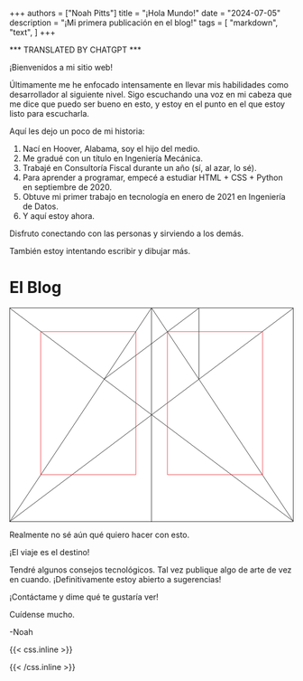 +++
authors = ["Noah Pitts"]
title = "¡Hola Mundo!"
date = "2024-07-05"
description = "¡Mi primera publicación en el blog!"
tags = [
    "markdown",
    "text",
]
+++

*** TRANSLATED BY CHATGPT ***

¡Bienvenidos a mi sitio web!

Últimamente me he enfocado intensamente en llevar mis habilidades como desarrollador al siguiente nivel. Sigo escuchando una voz en mi cabeza que me dice que puedo ser bueno en esto, y estoy en el punto en el que estoy listo para escucharla.

Aquí les dejo un poco de mi historia:

1. Nací en Hoover, Alabama, soy el hijo del medio.
2. Me gradué con un título en Ingeniería Mecánica.
3. Trabajé en Consultoría Fiscal durante un año (sí, al azar, lo sé).
4. Para aprender a programar, empecé a estudiar HTML + CSS + Python en septiembre de 2020.
5. Obtuve mi primer trabajo en tecnología en enero de 2021 en Ingeniería de Datos.
6. Y aquí estoy ahora.

Disfruto conectando con las personas y sirviendo a los demás.

También estoy intentando escribir y dibujar más.

# El Blog

<svg class="canon" xmlns="http://www.w3.org/2000/svg" overflow="visible" viewBox="0 0 496 373" height="373" width="496"><g fill="none"><path stroke="#000" stroke-width=".75" d="M.599 372.348L495.263 1.206M.312.633l494.95 370.853M.312 372.633L247.643.92M248.502.92l246.76 370.566M330.828 123.869V1.134M330.396 1.134L165.104 124.515"></path><path stroke="#ED1C24" stroke-width=".75" d="M275.73 41.616h166.224v249.05H275.73zM54.478 41.616h166.225v249.052H54.478z"></path><path stroke="#000" stroke-width=".75" d="M.479.375h495v372h-495zM247.979.875v372"></path><ellipse cx="498.729" cy="177.625" rx=".75" ry="1.25"></ellipse><ellipse cx="247.229" cy="377.375" rx=".75" ry="1.25"></ellipse></g></svg>

Realmente no sé aún qué quiero hacer con esto.

¡El viaje es el destino!

Tendré algunos consejos tecnológicos. Tal vez publique algo de arte de vez en cuando. ¡Definitivamente estoy abierto a sugerencias!

¡Contáctame y dime qué te gustaría ver!

Cuídense mucho.

-Noah

{{< css.inline >}}

<style>
.canon { background: white; width: 100%; height: auto; }
</style>

{{< /css.inline >}}
